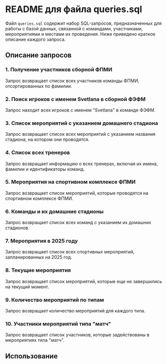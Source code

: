 # README для файла queries.sql

Файл `queries.sql` содержит набор SQL-запросов, предназначенных для работы с базой данных, связанной с командами, участниками, мероприятиями и местами их проведения. Ниже приведено краткое описание каждого запроса.

## Описание запросов

### 1. Получение участников сборной ФПМИ
Запрос возвращает список всех участников команды ФПМИ, отсортированных по фамилии.

### 2. Поиск игроков с именем Svetlana в сборной ФЭФМ
Запрос находит всех игроков с именем "Svetlana" в команде ФЭФМ.

### 3. Список мероприятий с указанием домашнего стадиона
Запрос возвращает список всех мероприятий с указанием названия стадиона, на котором они проводятся.

### 4. Список всех тренеров
Запрос возвращает информацию о всех тренерах, включая их имена, фамилии и идентификаторы команд.

### 5. Мероприятия на спортивном комплексе ФПМИ
Запрос возвращает список мероприятий, которые проводятся на спортивном комплексе ФПМИ.

### 6. Команды и их домашние стадионы
Запрос возвращает список всех команд с указанием их домашних стадионов.

### 7. Мероприятия в 2025 году
Запрос возвращает список всех спортивных мероприятий, запланированных на 2025 год.

### 8. Текущие мероприятия
Запрос возвращает список мероприятий, которые еще не завершились на текущий момент.

### 9. Количество мероприятий по типам
Запрос возвращает количество мероприятий для каждого типа.

### 10. Участники мероприятий типа "матч"
Запрос возвращает список участников, которые задействованы в мероприятиях типа "матч".

## Использование
